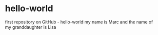 # hello-world
first repository on GitHub - hello-world
my name is Marc
and the name of my granddaughter is Lisa

